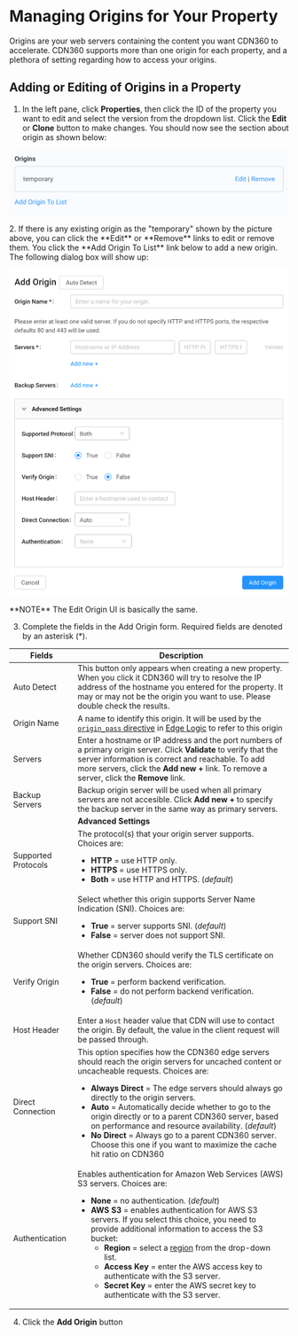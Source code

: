 
# Managing Origins for Your Property

Origins are your web servers containing the content you want CDN360 to accelerate. CDN360 supports more than one origin for each property, and a plethora of setting regarding how to access your origins.

## Adding or Editing of Origins in a Property

1. In the left pane, click **Properties**, then click the ID of the property you want to edit and select the version from the dropdown list. Click the **Edit** or **Clone** button to make changes. You should now see the section about origin as shown below:
<p align="center"><img src="/docs/resources/images/OriginList.png" alt="Upload Certificate Version" width="600"></p>
2. If there is any existing origin as the "temporary" shown by the picture above, you can click the **Edit** or **Remove** links to edit or remove them. You click the **Add Origin To List** link below to add a new origin. The following dialog box will show up:
<p align="center"><img src="/docs/resources/images/Add Origin Page.png" alt="Upload Certificate Version" width="600"></p>
**NOTE** The Edit Origin UI is basically the same.

3. Complete the fields in the Add Origin form. Required fields are denoted by an asterisk (*).

| **Fields**             | **Description**                                       |
| ---------------------- | ----------------------------------------------------- |
| Auto Detect            | This button only appears when creating a new property. When you click it CDN360 will try to resolve the IP address of the hostname you entered for the property. It may or may not be the origin you want to use. Please double check the results.|
| Origin Name            | A name to identify this origin. It will be used by the [`origin_pass` directive](</docs/edge-logic/supported-directives.md#origin_pass>) in [Edge Logic](</docs/edge-logic/intro.md>) to refer to this origin|
| Servers                | Enter a hostname or IP address and the port numbers of a primary origin server. Click **Validate** to verify that the server information is correct and reachable. To add more servers, click the **Add new +** link. To remove a server, click the **Remove** link.|
| Backup Servers         | Backup origin server will be used when all primary servers are not accesible. Click **Add new +** to specify the backup server in the same way as primary servers.|
|| **Advanced Settings**                                                         |
| Supported Protocols   | The protocol(s) that your origin server supports. Choices are: <ul><li><strong>HTTP</strong> = use HTTP only.<li><strong>HTTPS</strong> = use HTTPS only.<li><strong>Both</strong> = use HTTP and HTTPS. (*default*)</ul>|
| Support SNI         | Select whether this origin supports Server Name Indication (SNI). Choices are:<ul><li><strong>True</strong> = server supports SNI. (*default*)<li><strong>False</strong> = server does not support SNI.</ul>|
| Verify Origin         | Whether CDN360 should verify the TLS certificate on the origin servers. Choices are:<ul><li><strong>True</strong> = perform backend verification.<li><strong>False</strong> = do not perform backend verification. (*default*)</ul>|
| Host Header           | Enter a `Host` header value that CDN will use to contact the origin. By default, the value in the client request will be passed through.|
| Direct Connection     | This option specifies how the CDN360 edge servers should reach the origin servers for uncached content or uncacheable requests. Choices are:<ul><li><strong>Always Direct</strong> = The edge servers should always go directly to the origin servers.<li><strong>Auto</strong> = Automatically decide whether to go to the origin directly or to a parent CDN360 server, based on performance and resource availability. (*default*)<li><strong>No Direct</strong> = Always go to a parent CDN360 server. Choose this one if you want to maximize the cache hit ratio on CDN360</ul>|
| Authentication        | Enables authentication for Amazon Web Services (AWS) S3 servers. Choices are:<ul><li><strong>None</strong> = no authentication. (*default*) <br><li><strong>AWS S3</strong> = enables authentication for AWS S3 servers. If you select this choice, you need to provide additional information to access the S3 bucket:<ul><li><strong>Region</strong> = select a [region](<https://docs.aws.amazon.com/AWSEC2/latest/UserGuide/using-regions-availability-zones.html#concepts-available-regions>) from the drop-down list.<li><strong>Access Key</strong> = enter the AWS access key to authenticate with the S3 server.<li><strong>Secret Key</strong> = enter the AWS secret key to authenticate with the S3 server.</ul>|

4. Click the **Add Origin** button
